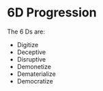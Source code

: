 # 6D Progression

The 6 Ds are:

- Digitize
- Deceptive
- Disruptive
- Demonetize
- Dematerialize
- Democratize